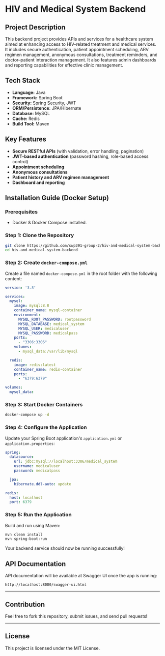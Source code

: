 # HIV and Medical System Backend

## Project Description

This backend project provides APIs and services for a healthcare system aimed at enhancing access to HIV-related treatment and medical services. It includes secure authentication, patient appointment scheduling, ARV regimen management, anonymous consultations, treatment reminders, and doctor–patient interaction management. It also features admin dashboards and reporting capabilities for effective clinic management.

## Tech Stack

- **Language:** Java
- **Framework:** Spring Boot
- **Security:** Spring Security, JWT
- **ORM/Persistence:** JPA/Hibernate
- **Database:** MySQL
- **Cache:** Redis
- **Build Tool:** Maven

## Key Features

- **Secure RESTful APIs** (with validation, error handling, pagination)
- **JWT-based authentication** (password hashing, role-based access control)
- **Appointment scheduling**
- **Anonymous consultations**
- **Patient history and ARV regimen management**
- **Dashboard and reporting**

## Installation Guide (Docker Setup)

### Prerequisites

- Docker & Docker Compose installed.

### Step 1: Clone the Repository

```bash
git clone https://github.com/swp391-group-2/hiv-and-medical-system-backend.git
cd hiv-and-medical-system-backend
```

### Step 2: Create `docker-compose.yml`

Create a file named `docker-compose.yml` in the root folder with the following content:

```yaml
version: '3.8'

services:
  mysql:
    image: mysql:8.0
    container_name: mysql-container
    environment:
      MYSQL_ROOT_PASSWORD: rootpassword
      MYSQL_DATABASE: medical_system
      MYSQL_USER: medicaluser
      MYSQL_PASSWORD: medicalpass
    ports:
      - "3306:3306"
    volumes:
      - mysql_data:/var/lib/mysql

  redis:
    image: redis:latest
    container_name: redis-container
    ports:
      - "6379:6379"

volumes:
  mysql_data:
```

### Step 3: Start Docker Containers

```bash
docker-compose up -d
```

### Step 4: Configure the Application

Update your Spring Boot application's `application.yml` or `application.properties`:

```yaml
spring:
  datasource:
    url: jdbc:mysql://localhost:3306/medical_system
    username: medicaluser
    password: medicalpass

  jpa:
    hibernate.ddl-auto: update

redis:
  host: localhost
  port: 6379
```

### Step 5: Run the Application

Build and run using Maven:

```bash
mvn clean install
mvn spring-boot:run
```

Your backend service should now be running successfully!

## API Documentation

API documentation will be available at Swagger UI once the app is running:

```
http://localhost:8080/swagger-ui.html
```

---

## Contribution

Feel free to fork this repository, submit issues, and send pull requests!

---

## License

This project is licensed under the MIT License.

